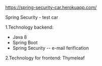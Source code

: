 https://spring-security-car.herokuapp.com/

Spring Security - test car 

1.Technology backend:
- Java 8
- Spring Boot
- Spring Security 
-- e-mail ferification
 
2.Technology for frontend:
Thymeleaf



